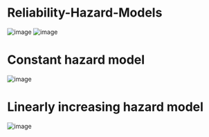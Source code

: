 # Reliability-Hazard-Models
![image](https://github.com/Divya-Samudra/Reliability-Hazard-Models/assets/130666521/13021b2a-deb3-41f2-8db2-fd65c8553249)
![image](https://github.com/Divya-Samudra/Reliability-Hazard-Models/assets/130666521/56e16548-c125-4927-881f-997485772e73)

# Constant hazard model
![image](https://github.com/Divya-Samudra/Reliability-Hazard-Models/assets/130666521/c0707c88-f129-45d9-9b1f-da37855312a2)
# Linearly increasing hazard model
![image](https://github.com/Divya-Samudra/Reliability-Hazard-Models/assets/130666521/fcea0f1d-86c1-41c1-9c96-c1e667ff730a)
